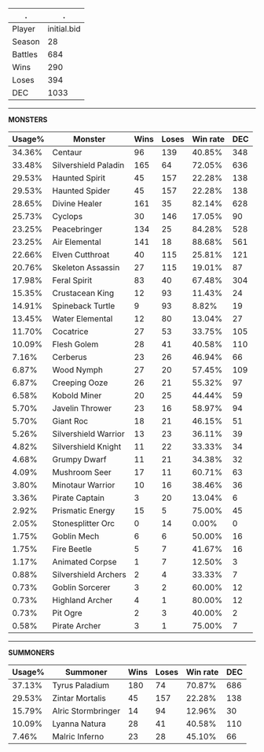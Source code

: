 .|.
|-|-
Player|initial.bid
Season|28
Battles|684
Wins|290
Loses|394
DEC|1033

---
**MONSTERS**

Usage%|Monster|Wins|Loses|Win rate|DEC|
-|-|-|-|-|-|
34.36%|Centaur|96|139|40.85%|348|
33.48%|Silvershield Paladin|165|64|72.05%|636|
29.53%|Haunted Spirit|45|157|22.28%|138|
29.53%|Haunted Spider|45|157|22.28%|138|
28.65%|Divine Healer|161|35|82.14%|628|
25.73%|Cyclops|30|146|17.05%|90|
23.25%|Peacebringer|134|25|84.28%|528|
23.25%|Air Elemental|141|18|88.68%|561|
22.66%|Elven Cutthroat|40|115|25.81%|121|
20.76%|Skeleton Assassin|27|115|19.01%|87|
17.98%|Feral Spirit|83|40|67.48%|304|
15.35%|Crustacean King|12|93|11.43%|24|
14.91%|Spineback Turtle|9|93|8.82%|19|
13.45%|Water Elemental|12|80|13.04%|27|
11.70%|Cocatrice|27|53|33.75%|105|
10.09%|Flesh Golem|28|41|40.58%|110|
7.16%|Cerberus|23|26|46.94%|66|
6.87%|Wood Nymph|27|20|57.45%|109|
6.87%|Creeping Ooze|26|21|55.32%|97|
6.58%|Kobold Miner|20|25|44.44%|59|
5.70%|Javelin Thrower|23|16|58.97%|94|
5.70%|Giant Roc|18|21|46.15%|51|
5.26%|Silvershield Warrior|13|23|36.11%|39|
4.82%|Silvershield Knight|11|22|33.33%|34|
4.68%|Grumpy Dwarf|11|21|34.38%|32|
4.09%|Mushroom Seer|17|11|60.71%|63|
3.80%|Minotaur Warrior|10|16|38.46%|36|
3.36%|Pirate Captain|3|20|13.04%|6|
2.92%|Prismatic Energy|15|5|75.00%|45|
2.05%|Stonesplitter Orc|0|14|0.00%|0|
1.75%|Goblin Mech|6|6|50.00%|16|
1.75%|Fire Beetle|5|7|41.67%|16|
1.17%|Animated Corpse|1|7|12.50%|3|
0.88%|Silvershield Archers|2|4|33.33%|7|
0.73%|Goblin Sorcerer|3|2|60.00%|12|
0.73%|Highland Archer|4|1|80.00%|12|
0.73%|Pit Ogre|2|3|40.00%|2|
0.58%|Pirate Archer|3|1|75.00%|7|

---
**SUMMONERS**

Usage%|Summoner|Wins|Loses|Win rate|DEC|
-|-|-|-|-|-|
37.13%|Tyrus Paladium|180|74|70.87%|686|
29.53%|Zintar Mortalis|45|157|22.28%|138|
15.79%|Alric Stormbringer|14|94|12.96%|30|
10.09%|Lyanna Natura|28|41|40.58%|110|
7.46%|Malric Inferno|23|28|45.10%|66|
